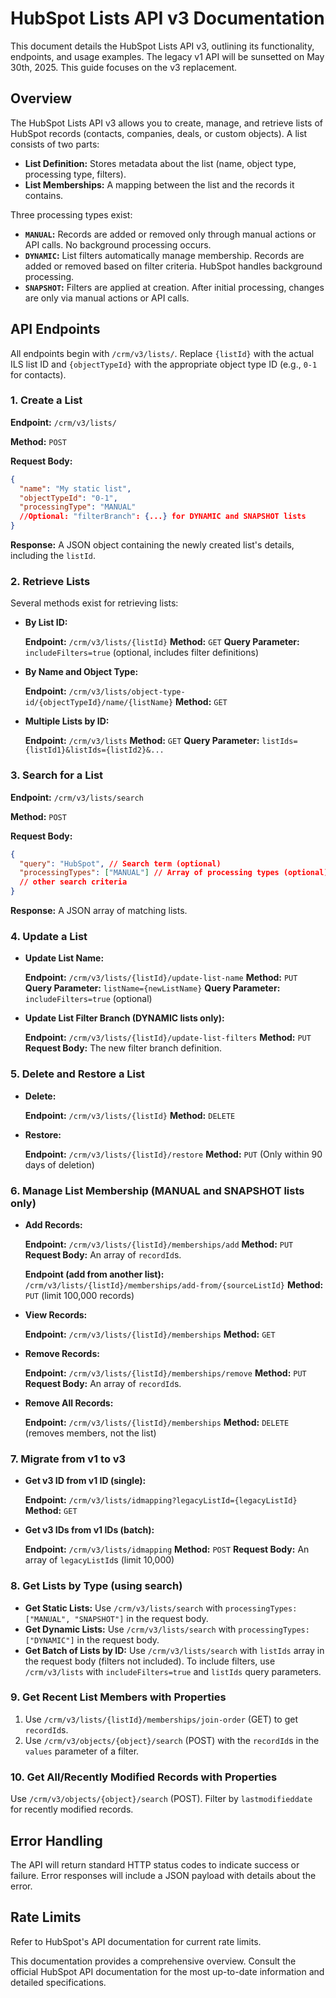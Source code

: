 # HubSpot Lists API v3 Documentation

This document details the HubSpot Lists API v3, outlining its functionality, endpoints, and usage examples.  The legacy v1 API will be sunsetted on May 30th, 2025.  This guide focuses on the v3 replacement.

## Overview

The HubSpot Lists API v3 allows you to create, manage, and retrieve lists of HubSpot records (contacts, companies, deals, or custom objects).  A list consists of two parts:

* **List Definition:** Stores metadata about the list (name, object type, processing type, filters).
* **List Memberships:**  A mapping between the list and the records it contains.

Three processing types exist:

* **`MANUAL`:** Records are added or removed only through manual actions or API calls.  No background processing occurs.
* **`DYNAMIC`:**  List filters automatically manage membership. Records are added or removed based on filter criteria.  HubSpot handles background processing.
* **`SNAPSHOT`:** Filters are applied at creation. After initial processing, changes are only via manual actions or API calls.


## API Endpoints

All endpoints begin with `/crm/v3/lists/`.  Replace `{listId}` with the actual ILS list ID and `{objectTypeId}` with the appropriate object type ID (e.g., `0-1` for contacts).


### 1. Create a List

**Endpoint:** `/crm/v3/lists/`

**Method:** `POST`

**Request Body:**

```json
{
  "name": "My static list",
  "objectTypeId": "0-1",
  "processingType": "MANUAL" 
  //Optional: "filterBranch": {...} for DYNAMIC and SNAPSHOT lists
}
```

**Response:**  A JSON object containing the newly created list's details, including the `listId`.


### 2. Retrieve Lists

Several methods exist for retrieving lists:

* **By List ID:**

  **Endpoint:** `/crm/v3/lists/{listId}`
  **Method:** `GET`
  **Query Parameter:** `includeFilters=true` (optional, includes filter definitions)

* **By Name and Object Type:**

  **Endpoint:** `/crm/v3/lists/object-type-id/{objectTypeId}/name/{listName}`
  **Method:** `GET`

* **Multiple Lists by ID:**

  **Endpoint:** `/crm/v3/lists`
  **Method:** `GET`
  **Query Parameter:** `listIds={listId1}&listIds={listId2}&...`

### 3. Search for a List

**Endpoint:** `/crm/v3/lists/search`

**Method:** `POST`

**Request Body:**

```json
{
  "query": "HubSpot", // Search term (optional)
  "processingTypes": ["MANUAL"] // Array of processing types (optional)
  // other search criteria
}
```

**Response:** A JSON array of matching lists.


### 4. Update a List

* **Update List Name:**

  **Endpoint:** `/crm/v3/lists/{listId}/update-list-name`
  **Method:** `PUT`
  **Query Parameter:** `listName={newListName}`
  **Query Parameter:** `includeFilters=true` (optional)

* **Update List Filter Branch (DYNAMIC lists only):**

  **Endpoint:** `/crm/v3/lists/{listId}/update-list-filters`
  **Method:** `PUT`
  **Request Body:** The new filter branch definition.


### 5. Delete and Restore a List

* **Delete:**

  **Endpoint:** `/crm/v3/lists/{listId}`
  **Method:** `DELETE`

* **Restore:**

  **Endpoint:** `/crm/v3/lists/{listId}/restore`
  **Method:** `PUT` (Only within 90 days of deletion)


### 6. Manage List Membership (MANUAL and SNAPSHOT lists only)

* **Add Records:**

  **Endpoint:** `/crm/v3/lists/{listId}/memberships/add`
  **Method:** `PUT`
  **Request Body:** An array of `recordId`s.

  **Endpoint (add from another list):** `/crm/v3/lists/{listId}/memberships/add-from/{sourceListId}`
  **Method:** `PUT`  (limit 100,000 records)

* **View Records:**

  **Endpoint:** `/crm/v3/lists/{listId}/memberships`
  **Method:** `GET`

* **Remove Records:**

  **Endpoint:** `/crm/v3/lists/{listId}/memberships/remove`
  **Method:** `PUT`
  **Request Body:** An array of `recordId`s.

* **Remove All Records:**

  **Endpoint:** `/crm/v3/lists/{listId}/memberships`
  **Method:** `DELETE` (removes members, not the list)


### 7. Migrate from v1 to v3

* **Get v3 ID from v1 ID (single):**

   **Endpoint:** `/crm/v3/lists/idmapping?legacyListId={legacyListId}`
   **Method:** `GET`

* **Get v3 IDs from v1 IDs (batch):**

   **Endpoint:** `/crm/v3/lists/idmapping`
   **Method:** `POST`
   **Request Body:** An array of `legacyListId`s (limit 10,000)


### 8. Get Lists by Type (using search)

* **Get Static Lists:**  Use `/crm/v3/lists/search` with `processingTypes: ["MANUAL", "SNAPSHOT"]` in the request body.
* **Get Dynamic Lists:** Use `/crm/v3/lists/search` with `processingTypes: ["DYNAMIC"]` in the request body.
* **Get Batch of Lists by ID:** Use `/crm/v3/lists/search` with `listIds` array in the request body (filters not included).  To include filters, use `/crm/v3/lists` with `includeFilters=true` and `listIds` query parameters.


### 9. Get Recent List Members with Properties

1.  Use `/crm/v3/lists/{listId}/memberships/join-order` (GET) to get `recordId`s.
2.  Use `/crm/v3/objects/{object}/search` (POST) with the `recordId`s in the `values` parameter of a filter.


### 10. Get All/Recently Modified Records with Properties

Use `/crm/v3/objects/{object}/search` (POST).  Filter by `lastmodifieddate` for recently modified records.


## Error Handling

The API will return standard HTTP status codes to indicate success or failure. Error responses will include a JSON payload with details about the error.


## Rate Limits

Refer to HubSpot's API documentation for current rate limits.


This documentation provides a comprehensive overview.  Consult the official HubSpot API documentation for the most up-to-date information and detailed specifications.
